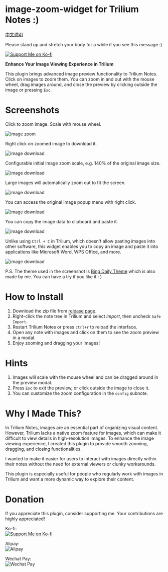 # image-zoom-widget for Trilium Notes :)

[中文说明](README_CN.md)

Please stand up and stretch your body for a while if you see this message :)

[![Support Me on Ko-fi](https://ko-fi.com/img/githubbutton_sm.svg)](https://ko-fi.com/nriver)

**Enhance Your Image Viewing Experience in Trilium**

This plugin brings advanced image preview functionality to Trilium Notes. Click on images to zoom them. You can zoom in and out with the mouse wheel, drag images around, and close the preview by clicking outside the image or pressing `Esc`.

# Screenshots

Click to zoom image. Scale with mouse wheel.

![image zoom](docs/image-zoom.webp)

Right click on zoomed image to download it.

![image download](docs/image-download.webp)

Configurable initial image zoom scale, e.g. 140% of the original image size.

![image download](docs/initial-zoom-in.webp)

Large images will automatically zoom out to fit the screen.

![image download](docs/initial-zoom-out.webp)

You can access the original image popup menu with right click.

![image download](docs/right-click-popup.webp)

You can copy the image data to clipboard and paste it.

![image download](docs/copy-image.webp)

Unlike using `Ctrl + C` in Trilium, which doesn't allow pasting images into other software, this widget enables you to copy an image and paste it into applications like Microsoft Word, WPS Office, and more.

![image download](docs/copy-image-to-word.webp)

P.S. The theme used in the screenshot is [Bing Daily Theme](https://github.com/Nriver/bing-daily-theme) which is also made by me. You can have a try if you like it : )

# How to Install

1. Download the zip file from [release page](https://github.com/Nriver/image-zoom-widget/releases).
2. Right-click the note tree in Trilium and select *Import*, then uncheck `Safe Import`.
3. Restart Trilium Notes or press `ctrl+r` to reload the interface.
4. Open any note with images and click on them to see the zoom preview in a modal.
5. Enjoy zooming and dragging your images!

# Hints

1. Images will scale with the mouse wheel and can be dragged around in the preview modal.
2. Press `Esc` to exit the preview, or click outside the image to close it.
3. You can customize the zoom configuration in the `config` subnote.

# Why I Made This?

In Trilium Notes, images are an essential part of organizing visual content. However, Trilium lacks a native zoom feature for images, which can make it difficult to view details in high-resolution images. To enhance the image viewing experience, I created this plugin to provide smooth zooming, dragging, and closing functionalities.

I wanted to make it easier for users to interact with images directly within their notes without the need for external viewers or clunky workarounds.

This plugin is especially useful for people who regularly work with images in Trilium and want a more dynamic way to explore their content.

# Donation

If you appreciate this plugin, consider supporting me. Your contributions are highly appreciated!

Ko-fi:  
[![Support Me on Ko-fi](https://ko-fi.com/img/githubbutton_sm.svg)](https://ko-fi.com/nriver)

Alipay:  
![Alipay](https://github.com/Nriver/trilium-translation/raw/main/docs/alipay.png)

Wechat Pay:  
![Wechat Pay](https://github.com/Nriver/trilium-translation/raw/main/docs/wechat_pay.png)
